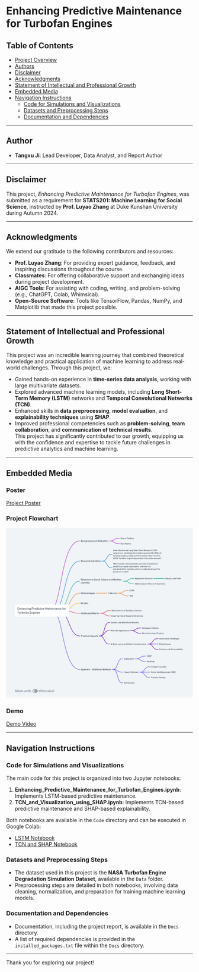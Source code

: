 # Enhancing Predictive Maintenance for Turbofan Engines

## Table of Contents
- [Project Overview](https://github.com/STATS201-DKU-Autumn2024/Final_Project_Tangxu/tree/main/Code)  
- [Authors](#authors)  
- [Disclaimer](#disclaimer)  
- [Acknowledgments](#acknowledgments)  
- [Statement of Intellectual and Professional Growth](#statement-of-intellectual-and-professional-growth)  
- [Embedded Media](#embedded-media)  
- [Navigation Instructions](#navigation-instructions)  
  - [Code for Simulations and Visualizations](#code-for-simulations-and-visualizations)  
  - [Datasets and Preprocessing Steps](#datasets-and-preprocessing-steps)  
  - [Documentation and Dependencies](#documentation-and-dependencies)

---

## Author
- **Tangxu Ji**: Lead Developer, Data Analyst, and Report Author  

---

## Disclaimer
This project, *Enhancing Predictive Maintenance for Turbofan Engines*, was submitted as a requirement for **STATS201: Machine Learning for Social Science**, instructed by **Prof. Luyao Zhang** at Duke Kunshan University during Autumn 2024.  

---

## Acknowledgments
We extend our gratitude to the following contributors and resources:  
- **Prof. Luyao Zhang**: For providing expert guidance, feedback, and inspiring discussions throughout the course.  
- **Classmates**: For offering collaborative support and exchanging ideas during project development.  
- **AIGC Tools**: For assisting with coding, writing, and problem-solving (e.g., ChatGPT, Colab, Whimsical).  
- **Open-Source Software**: Tools like TensorFlow, Pandas, NumPy, and Matplotlib that made this project possible.  

---

## Statement of Intellectual and Professional Growth
This project was an incredible learning journey that combined theoretical knowledge and practical application of machine learning to address real-world challenges. Through this project, we:  
- Gained hands-on experience in **time-series data analysis**, working with large multivariate datasets.  
- Explored advanced machine learning models, including **Long Short-Term Memory (LSTM)** networks and **Temporal Convolutional Networks (TCN)**.  
- Enhanced skills in **data preprocessing**, **model evaluation**, and **explainability techniques** using **SHAP**.  
- Improved professional competencies such as **problem-solving**, **team collaboration**, and **communication of technical results**.  
This project has significantly contributed to our growth, equipping us with the confidence and expertise to tackle future challenges in predictive analytics and machine learning.

---

## Embedded Media

### Poster
[Project Poster](https://github.com/STATS201-DKU-Autumn2024/Final_Project_Tangxu/blob/main/Poster.pdf)

### Project Flowchart
![Flowchart](https://github.com/STATS201-DKU-Autumn2024/Final_Project_Tangxu/blob/main/Flowchart.png)

### Demo
[Demo Video](https://github.com/STATS201-DKU-Autumn2024/Final_Project_Tangxu/blob/main/Demo.mp4)

---

## Navigation Instructions

### Code for Simulations and Visualizations
The main code for this project is organized into two Jupyter notebooks:  
1. **Enhancing_Predictive_Maintenance_for_Turbofan_Engines.ipynb**: Implements LSTM-based predictive maintenance.  
2. **TCN_and_Visualization_using_SHAP.ipynb**: Implements TCN-based predictive maintenance and SHAP-based explainability.  

Both notebooks are available in the `Code` directory and can be executed in Google Colab:
- [LSTM Notebook](https://colab.research.google.com/drive/1DL0-iba6HReCSmTpzFwX3IJCCE68inaf#scrollTo=W_mD1ptTbSNs)  
- [TCN and SHAP Notebook](https://colab.research.google.com/drive/1_uNJm4qtow-2Esn_ZCvqRnrXpzeZ2Lc1#scrollTo=x_NrR6PfzNpH)  

### Datasets and Preprocessing Steps
- The dataset used in this project is the **NASA Turbofan Engine Degradation Simulation Dataset**, available in the `Data` folder.  
- Preprocessing steps are detailed in both notebooks, involving data cleaning, normalization, and preparation for training machine learning models.

### Documentation and Dependencies
- Documentation, including the project report, is available in the `Docs` directory.  
- A list of required dependencies is provided in the `installed_packages.txt` file within the `Docs` directory.  

---

Thank you for exploring our project!  
